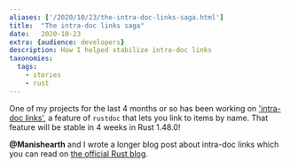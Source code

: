 ```yaml
---
aliases: ['/2020/10/23/the-intra-doc-links-saga.html']
title:	"The intra-doc links saga"
date:	2020-10-23
extra: {audience: developers}
description: How I helped stabilize intra-doc links
taxonomies:
  tags:
    - stories
    - rust
---
```


One of my projects for the last 4 months or so has been working on
['intra-doc links'](https://github.com/rust-lang/rust/issues/43466), a feature of `rustdoc`
that lets you link to items by name. That feature will be stable in 4 weeks in
Rust 1.48.0!

**@Manishearth** and I wrote a longer blog post about intra-doc links which you
can read on [the official Rust blog](https://blog.rust-lang.org/inside-rust/2020/09/17/stabilizing-intra-doc-links.html).
